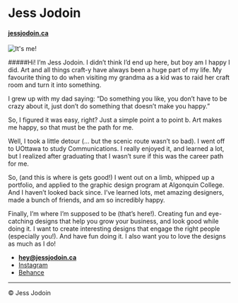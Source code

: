 # Jess Jodoin

#### [jessjodoin.ca](https://jessjodoin.ca)

![It's me!](me.jpg)

#####Hi! I’m Jess Jodoin.
I didn’t think I’d end up here, but boy am I happy I did. Art and all things craft-y have always been a huge part of my life. My favourite thing to do when visiting my grandma as a kid was to raid her craft room and turn it into something.

I grew up with my dad saying:
“Do something you like, you don’t have to be crazy about it, just don’t do something that doesn’t make you happy.”

So, I figured it was easy, right? Just a simple point a to point b. Art makes me happy, so that must be the path for me.

Well, I took a little detour (… but the scenic route wasn’t so bad). I went off to UOttawa to study Communications. I really enjoyed it, and learned a lot, but I realized after graduating that I wasn’t sure if this was the career path for me.

So, (and this is where is gets good!) I went out on a limb, whipped up a portfolio, and applied to the graphic design program at Algonquin College. And I haven’t looked back since. I’ve learned lots, met amazing designers, made a bunch of friends, and am so incredibly happy.

Finally, I’m where I’m supposed to be (that’s here!). Creating fun and eye-catching designs that help you grow your business, and look good while doing it. I want to create interesting designs that engage the right people (especially you!). And have fun doing it. I also want you to love the designs as much as I do!

- **[hey@jessjodoin.ca](mailto:hey@jessjodoin.ca)**
- [Instagram](https://www.instagram.com/jessjodoindesign/)
- [Behance](https://www.behance.net/jessicajodoin)

---

© Jess Jodoin
